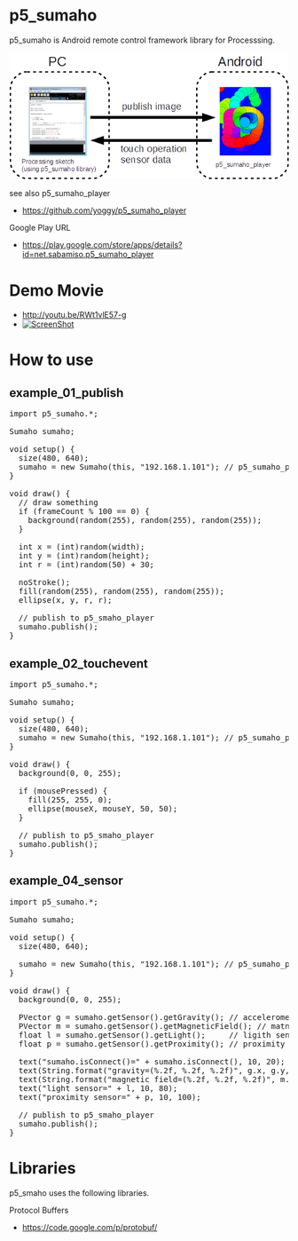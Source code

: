 p5_sumaho
=========

p5_sumaho is Android remote control framework library for Processsing.

![system abstract](fig01.png)

see also p5_sumaho_player
* https://github.com/yoggy/p5_sumaho_player

Google Play URL
  * https://play.google.com/store/apps/details?id=net.sabamiso.p5_sumaho_player

Demo Movie
=========
  * http://youtu.be/RWt1vlE57-g
  * [![ScreenShot](https://farm8.staticflickr.com/7125/13623802903_857e5497bd_m.jpg)](http://youtu.be/RWt1vlE57-g)
  

How to use
=========

example_01_publish
--------
<pre>
import p5_sumaho.*;

Sumaho sumaho;
  
void setup() {
  size(480, 640);
  sumaho = new Sumaho(this, "192.168.1.101"); // p5_sumaho_player ip address
}

void draw() {
  // draw something
  if (frameCount % 100 == 0) {
    background(random(255), random(255), random(255));
  }

  int x = (int)random(width);
  int y = (int)random(height);
  int r = (int)random(50) + 30;

  noStroke();
  fill(random(255), random(255), random(255));
  ellipse(x, y, r, r);

  // publish to p5_smaho_player  
  sumaho.publish();
}
</pre>

example_02_touchevent
--------
<pre>
import p5_sumaho.*;

Sumaho sumaho;

void setup() {
  size(480, 640);
  sumaho = new Sumaho(this, "192.168.1.101"); // p5_sumaho_player ip address
}

void draw() {
  background(0, 0, 255);
  
  if (mousePressed) {
    fill(255, 255, 0);
    ellipse(mouseX, mouseY, 50, 50);
  }
  
  // publish to p5_smaho_player  
  sumaho.publish();
}
</pre>


example_04_sensor
--------

<pre>
import p5_sumaho.*;

Sumaho sumaho;

void setup() {
  size(480, 640);

  sumaho = new Sumaho(this, "192.168.1.101"); // p5_sumaho_player ip a
}

void draw() {
  background(0, 0, 255);

  PVector g = sumaho.getSensor().getGravity(); // accelerometer sensor value
  PVector m = sumaho.getSensor().getMagneticField(); // matnetic field sensor value
  float l = sumaho.getSensor().getLight();     // ligith sensor value
  float p = sumaho.getSensor().getProximity(); // proximity sensor value

  text("sumaho.isConnect()=" + sumaho.isConnect(), 10, 20);  
  text(String.format("gravity=(%.2f, %.2f, %.2f)", g.x, g.y, g.z), 10, 40);
  text(String.format("magnetic field=(%.2f, %.2f, %.2f)", m.x, m.y, m.z), 10, 60);
  text("light sensor=" + l, 10, 80);
  text("proximity sensor=" + p, 10, 100);

  // publish to p5_smaho_player  
  sumaho.publish();
}
</pre>

Libraries
========
p5_smaho uses the following libraries.

Protocol Buffers
* https://code.google.com/p/protobuf/


